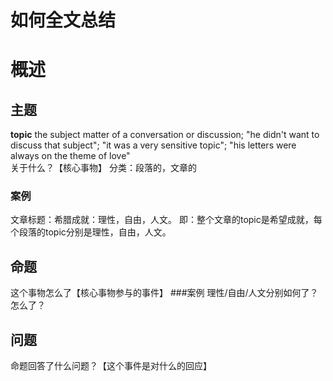 # 如何全文总结
# 概述
## 主题
**topic**
the subject matter of a conversation or discussion; "he didn't want to discuss that subject"; "it was a very sensitive topic"; "his letters were always on the theme of love"  
关于什么？【核心事物】
分类：段落的，文章的
### 案例
文章标题：希腊成就：理性，自由，人文。
即：整个文章的topic是希望成就，每个段落的topic分别是理性，自由，人文。
## 命题

这个事物怎么了【核心事物参与的事件】
###案例
理性/自由/人文分别如何了？怎么了？
## 问题
命题回答了什么问题？【这个事件是对什么的回应】
